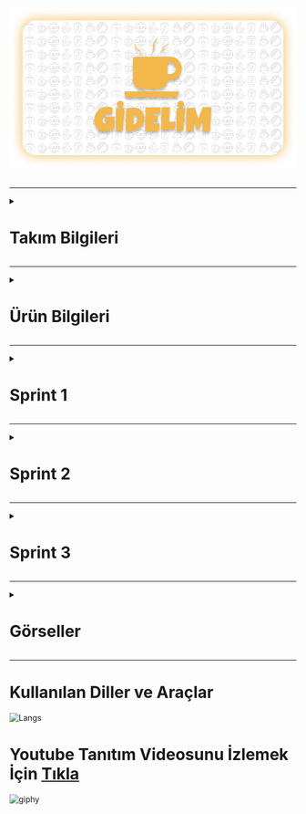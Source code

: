 <head></head>
<body>


  ![gidelim](bootcamp91/readme-images/gidelim.png)
<br> <br>
<hr>





<details> 
 <summary> <h1> Takım Bilgileri </h1></summary>
 <h2>Takım: Flutter 91</h2>
  <hr>
  <table>
    <tr>
      <th>Name</th>
      <th>Title</th>
      <th>GitHub</th>
    </tr>
    <tr>
      <td>Sema Erakbıyık</td>
      <td>Scrum Master</td>
      <td>
        <a href="https://github.com/serakbiyik" target="_blank"><img src="bootcamp91/readme-images/ic_github.png" width="20" height="20"/></a>
      </td>
    </tr>
    <tr>
      <td>Özgür Boruzancı</td>
      <td>Product Owner</td>
      <td>
        <a href="https://github.com/OzgurBoruzanci"><img src="bootcamp91/readme-images/ic_github.png" width="20" height="20"/></a>
      </td>
    </tr>
    <tr>
      <td>Özcan Bayram</td>
      <td>Developer</td>
      <td>
        <a href="https://github.com/ozcanbayram" target="_blank"><img src="bootcamp91/readme-images/ic_github.png" width="20" height="20"/></a>
      </td>
    </tr>
    <tr>
      <td>Sabutay Batuhan Sandalcı</td>
      <td>Developer</td>
      <td>
        <a href="https://github.com/SabutayBSandalci"><img src="bootcamp91/readme-images/ic_github.png" width="20" height="20"/></a>
      </td>
    </tr>
    <tr>
      <td>Yasemin Yılmaz</td>
      <td>Developer</td>
      <td>
        <a href=""><img src="bootcamp91/readme-images/ic_github.png" width="20" height="20"/></a>
      </td>
  </tr>
  </table>

![roller](https://github.com/user-attachments/assets/53b877f0-7732-4bd5-866f-5e142d76bf03)
</details>

  <hr>

  <details>
  <summary> <h1> Ürün Bilgileri </h1></summary>
    
  ## Ürün İsmi: GİDELİM
  ### Ürün Açıklaması
  Bir kafe sahibiyseniz fakat işler çok da iyi gitmiyorsa endişelenmeyin, "Gidelim" uygulamasında kolayca kafenizi, menülerinizi ve birbirinden lezzetli ürünlerinizi çok daha geniş kitleler ile 
  paylaşabilirsiniz. <br> Sizin için bir kafe oluştururken hesabınızı doğrulamanız ve ürünlerinizi özenle eklemeniz için çok rahat bir arayüz tasarladık. <br><br>
  Eğer sadece güzel bir mekanda arkadaşlarınızla vakit geçirmek istiyorsanız "Gidelim" uygulaması sayesinde gitmeyi planladığınız kafelerin menülerine ve fiyatlarına önceden erişim sağlayarak size en uygun 
  kafeyi seçebilirsiniz. Aynı zamanda bulunduğunuz konumun yakınındaki kafeleri harita üzerinde görerek yeni kafeler keşfedebilirsiniz. <br> <br>
  Arkadaşlarınızla bir kafeye gitmeden önce menü ve fiyatları görmek ya da en sevdiğiniz kafenin, bulunduğunuz konuma en yakın şubesini hızlıca görebilmeniz "Gidelim" ile mümkün! <br><br>
  Kafelere yorum yapıp puan verebilir ya da en yüksek puanlı kafelere gönül rahatlığıyla gidebilirsiniz. En sevdiğiniz kafeleri favorilerinize ekleyerek uygulama üzerinden rahatça erişebilirsiniz. <br><br>
  Gidelim ile müşteriler rahat, kafe sahipleri mutlu! Öyleyse hadi, Gidelim!..

  <hr>

  ### Ürün Özellikleri
- Kafe sahiplerinin daha fazla kitleye ulaşmasını sağlamak.
- Kullanıcıların kafelerin menü ve fiyatlarına tek bir uygulama üzerinden ulaşabilmesini sağlamak.
- Bir çok uygulama ve karekod ile yapılan işlemleri tek bir uygulamadan yapmak.
- Zengin menü seçeneğine rahatça ulaşabilmek.
- Kafelere geri bildirim vererek puanlandırmak.
- Kullanıcının bulunduğu konuma en yakın kafe önerisi sunması
- Sevdiğiniz kafenin size en yakın şubesini harita üzerinde görebilmek.
- Konumunuza en yakın kafeleri keşfetmek.

<hr>

  ### Ürün Hedef Kitlesi
- Kafe işletmesinin daha fazla iş müşteri çekmesini isteyen kafe sahipleri.
- Büyük kafe firmalarının yanında kendi kafesini de öne çıkarmak isteyen kafe işletmeleri.
- Ürünlerini kullanıcılara göstermek isteyen kafeler.
- Gidecekleri mekanın menü ve fiyatları ile ilgili ön bilgi sahibi olmak isteyenler.
- Sevdikleriyle kafede vakit geçirmeyi sevenler.
- Yeni lezzetler ve mekanlar keşfetmek isteyenler.
- Gidecekleri mekan konusunda kararsız olanlar.
  
</details>
<hr>
<details>
<summary><h1>Sprint 1</h1></summary>
  
 # Sprint 1 için hedeflenen puan: 100 
 `(100 puan ile tamamlandı)` Toplamda proje boyunca tamamlanması gereken 350 puanlık backlog bulunmaktadır. İlk sprint 100, ikinci sprint 150 ve son sprintte 100 puanı hedeflemekteyiz.

## Daily Scrum
Daily Scrum toplantılarınını whatsapp üzerinden sesli konuşmalarla, anketlerle ve discord üzerinden toplantılar yaparak gerçekleştirdik.Daily Scrum toplantısı örneği jpeg veya word olarak Readme'de tarafımızdan paylaşılmaktadır


# Sprint Review
  - Başlangıç ekranı tamamlandı.
  - Hoşgeldin ekranı tamamlandı.
  - Giriş ve kaydolma ekranları tamamlandı.
  - Ana ekran tamamlandı.
  - Figma'da uygulama taslağı tamamlandı.
  - İsime karar verildi.

# Sprint Retrospective
Daha daha sık toplantılar yapılmasına karar verildi. Görev dağılımının esnek olmasına karar verildi. Harita özelliğini ekleyip çıkarma konusu ikinci sprinte bırakıldı.
<details>
<summary><h2>Project Images</h2></summary>

  
![Component 1](https://github.com/user-attachments/assets/12617bc3-278f-4f0e-a51a-71b242225e08)

</details>
</body>
</html>

  <html>
  <head></head>
  <body>
    <details>
    <summary><h2>Sprint board screenshots</h2></summary>


![daily scrum](https://github.com/OzgurBoruzanci/OUA_Bootcamp_Flutter_91/assets/154309718/5fd6fb4a-b01a-4f43-b349-2ebdd62c13dd)
</details>
</body>
</html>

</details>

<hr>

<details>
<summary><h1>Sprint 2</h1></summary>
  
 # Sprint 2 için hedeflenen puan: 150
 `(150 puan ile tamamlandı)` Toplamda proje boyunca tamamlanması gereken 350 puanlık backlog bulunmaktadır. İlk sprint 100, ikinci sprint 150 ve son sprintte 100 puanı hedeflemekteyiz. İkinci sprintte 50 puan tasarım, 50 puan kodlama ve 50 puan backlog yönetimi olarak bölüştürülmüştür.

 ## Daily Scrum
Daily Scrum toplantılarınını whatsapp üzerinden sesli konuşmalarla, anketlerle ve çoğunlukla discord üzerinden toplantılar yaparak gerçekleştirdik.Daily Scrum toplantısı örneği jpeg veya word olarak Readme'de tarafımızdan paylaşılmaktadır

# Sprint Review
  - Uygulamamız için modern ve kullanıcı dostu bir UI teması ve karşılama ekranları tasarlandı.
  - Firebase ile entegrasyon sağlanarak Kayıt Ol ve Giriş Yap ekranları oluşturuldu.
  - Anasayfa, Kafeler ve Favoriler ekranlarını içeriyor ve alt menü ile bu ekranlar arasında geçiş sağlanıyor.
  - Firestore Database'den kafelerin isim ve logoları çekilerek listelendi.
  - Kafe detay sayfasında, kullanıcı tıkladığı kafenin detaylarını, en yakın konumlarını ve menü kategorilerini görebiliyor.
  - Seçilen kafeyi favorilere ekleme butonu eklendi.
  - Ürünler sayfasında, seçilen kategoriye ait ürünler listelendi.
  - Favoriler sayfasında favorilere eklenen kafelerin listesi gösterildi.
  - Menüye Çıkış Yap butonu eklenerek uygulamanın temel özelliklerini içeren hedefler tamamlandı.

# Sprint Retrospective
 Bu sprintte ekip arkadaşlarımızla daha sık toplantılar yapmaya özen gösterek yaptığımız işlerde de fikir ayrılığını önelemek açısından birbirimizden geri bildirim alarak ve geri bildirim vererek kararlar netleştirildi.Hedeflerin çoğuna ulaştık ancak veri tabanına ürünlerin ve kategorilerin girilmesi %100 tamamlanmadı, diğer sprinte bırakıldı.

<html>
  <head></head>
  <body>
    <details>
    <summary><h2>Project Images</h2></summary>

![Project image2](https://github.com/user-attachments/assets/838839ae-9272-40d5-9495-d42f731ae851)

</details>
</body>
</html>

  <html>
  <head></head>
  <body>
    <details>
    <summary><h2>Sprint board screenshots</h2></summary>

![Sprint board ss](https://github.com/user-attachments/assets/62f0a5ba-3838-48f5-bfa6-b9aa317579d0)

</details>
</details>

<hr>


<!--
********************************************************************************************************************
********************************************************************************************************************
********************************************************************************************************************
**************************************************** SPRINT 3 ******************************************************
********************************************************************************************************************
********************************************************************************************************************
********************************************************************************************************************
-->

<details>
<summary><h1> Sprint 3 </h1></summary>
   
 # Sprint 3 için hedeflenen puan: 100 
 `(100 puan ile tamamlandı)` Toplamda proje boyunca tamamlanması gereken 350 puanlık backlog bulunmaktadır. İlk sprint 100, ikinci sprint 150 ve son sprintte 100 puanı hedeflemekteyiz.

## Daily Scrum
  - Daily Scrum toplantılarınını Discord üzerinden toplantılarla gerçekleştirdik.
  - Daily Scrum toplantısı örneği jpeg veya word olarak Readme'de tarafımızdan paylaşılmaktadır


# Sprint Review

- Profil Sayfası
- Şifre güncelleme sayfası.
- Kullanıcnın avatar (Profil resmi) Belirlemesi işlemi.
- Yakındaki tüm kafeleri görme
- Uygulama tanıtım sayfası
- SSS (Uygulama hakkındaki soruların yanıtlandığı sayfa)
- Emeği geçenler sayfası (Contributors)
- Kafe sayfaları için menü
- Şifre unutma seçeneği (Henüz araştırılmadı)
- Yeni ürün, kafe için bildirim (Cloud messaging)
- Kullanıcının kafesini eklemesi için başvuru sayfası
- Kullanıcının kafesini eklemesi için gerekli veri tabanı yapısı.
- Kullanıcının kafesine ürün ve kategori eklemesi.
- Kullanıcının kafesinin veri tabanında onaylanması.
- Ürün silme işlemi. Kafe silme işlemi
- Kafe ile özelliklerin hepsi için Kafe Yönetimi sayfasının oluştulması ve gerekli verilerin çekilmesi.
- Yeni UI teması.
- Yeni kafe detayları sayfası.
- Kullanıcının kafe için yorum yapması ve puan vermesi özelliiği.
- Yorumlar ve puanlar için sayfa yapılıp gerekli verilerin çekilmesi, puanların ortalamasının kafe puanı olarak belirlenmesi.
- Yeni ve daha kullanışlı kafe sayfası ve favoriye ekleme işlemi. 
- Özelleştirilmiş menü.
- Kafeler için daha fazla ürün kategorisi.
- Sayfalar arasında daha kaygan geçiş için MainScreen sayfasında birleştrime.
- Kafeler arasında arama işlemi.
- Ugulamanın tanıtım (reklam) videosu.

# Sprint Retrospective
- Veri tabanına gerekli eksik verilerin eklenmesine karar verildi.

<details>
<summary><h2>Project Images</h2></summary>
  
![Group 55](https://github.com/user-attachments/assets/40376520-641d-4424-b028-a56f99bd21d7)

</details>

</body>
</html>

  <html>
  <head></head>
  <body>
    <details>
    <summary><h2>Sprint board screenshots</h2></summary>

![Daily Scrum3](https://github.com/user-attachments/assets/72c2cdb2-f16a-4153-87f9-11e9f5eea4f7)

</details>
</body>
</html>


</details>

<hr>

<details>
<summary><h1>Görseller</h1></summary>
  
![Group 55](https://github.com/user-attachments/assets/40376520-641d-4424-b028-a56f99bd21d7)

</details>

<hr>


# Kullanılan Diller ve Araçlar
![Langs](https://skillicons.dev/icons?i=flutter,dart,firebase,vscode,git,github,figma,pr,") 

# Youtube Tanıtım Videosunu İzlemek İçin <a href=""> Tıkla </a> 

![giphy](https://media.giphy.com/media/efCemwT8zagJ3JZTxX/giphy.gif?cid=790b7611ef0s7uazh3q7u2paaugi0jxcvw78acqtlfukdjg2&ep=v1_stickers_search&rid=giphy.gif&ct=s)

</body>
</html>

